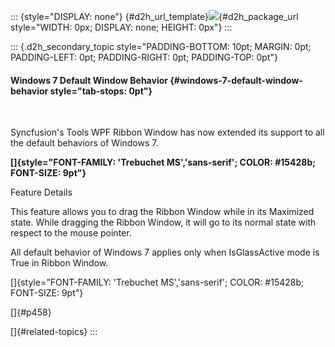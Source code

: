 ::: {style="DISPLAY: none"}
[](ms-xhelp:///?Id=d2h_url_template){#d2h_url_template}![](!package_url!){#d2h_package_url style="WIDTH: 0px; DISPLAY: none; HEIGHT: 0px"}
:::

::: {.d2h_secondary_topic style="PADDING-BOTTOM: 10pt; MARGIN: 0pt; PADDING-LEFT: 0pt; PADDING-RIGHT: 0pt; PADDING-TOP: 0pt"}
#### Windows 7 Default Window Behavior {#windows-7-default-window-behavior style="tab-stops: 0pt"}

 

Syncfusion's Tools WPF Ribbon Window has now extended its support to all the default behaviors of Windows 7.

**[]{style="FONT-FAMILY: 'Trebuchet MS','sans-serif'; COLOR: #15428b; FONT-SIZE: 9pt"}** 

Feature Details

This feature allows you to drag the Ribbon Window while in its Maximized state. While dragging the Ribbon Window, it will go to its normal state with respect to the mouse pointer.

All default behavior of Windows 7 applies only when IsGlassActive mode is True in Ribbon Window.

[]{style="FONT-FAMILY: 'Trebuchet MS','sans-serif'; COLOR: #15428b; FONT-SIZE: 9pt"} 

[]{#p458} 

[]{#related-topics}
:::
